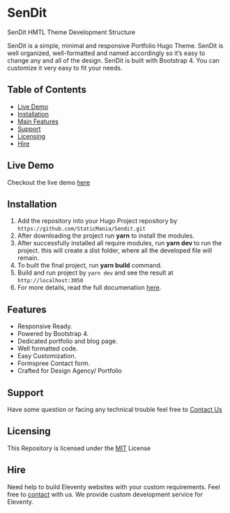 # SenDit

SenDit HMTL Theme Development Structure

SenDit is a simple, minimal and responsive Portfolio Hugo Theme. SenDit is well organized, well-formatted and named accordingly so it’s easy to change any and all of the design. SenDit is built with Bootstrap 4. You can customize it very easy to fit your needs.

## Table of Contents

- [Live Demo](#)
- [Installation](#)
- [Main Features](#)
- [Support](#)
- [Licensing](#)
- [Hire](#)

## Live Demo

Checkout the live demo [here](https://sendits.netlify.app/)

## Installation

1. Add the repository into your Hugo Project repository by `https://github.com/StaticMania/Sendit.git`
2. After downloading the project run **yarn** to install the modules.
3. After successfully installed all require modules, run **yarn dev** to run the project. this will create a dist folder, where all the developed file will remain.
4. To built the final project, run **yarn build** command.
5. Build and run project by `yarn dev` and see the result at `http://localhost:3050`
6. For more details, read the full documenation [here](https://documentation.staticmania.com/docs/SenDit/).

## Features

- Responsive Ready.
- Powered by Bootstrap 4.
- Dedicated portfolio and blog page.
- Well formatted code.
- Easy Customization.
- Formspree Contact form.
- Crafted for Design Agency/ Portfolio

## Support

Have some question or facing any technical trouble feel free to [Contact Us](https://staticmania.com/contact/)

## Licensing

This Repository is licensed under the [MIT](#) License

## Hire

Need help to build Eleventy websites with your custom requirements. Feel free to [contact](https://staticmania.com/contact/) with us. We provide custom development service for Eleventy.
